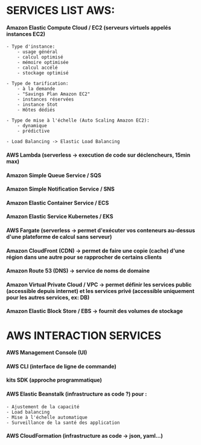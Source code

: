 # SERVICES LIST AWS:

#### Amazon Elastic Compute Cloud / EC2 (serveurs virtuels appelés instances EC2)

    - Type d'instance:
        - usage général
        - calcul optimisé
        - mémoire optimisée
        - calcul accélé
        - stockage optimisé

    - Type de tarification:
        - à la demande
        - "Savings Plan Amazon EC2"
        - instances réservées
        - instance Stot
        - Hôtes dédiés

    - Type de mise à l'échelle (Auto Scaling Amazon EC2):
        - dynamique
        - prédictive

    - Load Balancing -> Elastic Load Balancing

#### AWS Lambda (serverless -> execution de code sur déclencheurs, 15min max)

#### Amazon Simple Queue Service / SQS

#### Amazon Simple Notification Service / SNS

#### Amazon Elastic Container Service / ECS

#### Amazon Elastic Service Kubernetes / EKS

#### AWS Fargate (serverless -> permet d'exécuter vos conteneurs au-dessus d'une plateforme de calcul sans serveur)

#### Amazon CloudFront (CDN) -> permet de faire une copie (cache) d'une région dans une autre pour se rapprocher de certains clients

#### Amazon Route 53 (DNS) -> service de noms de domaine

#### Amazon Virtual Private Cloud / VPC -> permet définir les services public (accessible depuis internet) et les services privé (accessible uniquement pour les autres services, ex: DB)

#### Amazon Elastic Block Store / EBS -> fournit des volumes de stockage

# AWS INTERACTION SERVICES

#### AWS Management Console (UI)

#### AWS CLI (interface de ligne de commande)

#### kits SDK (approche programmatique)

#### AWS Elastic Beanstalk (infrastructure as code ?) pour :

    - Ajustement de la capacité
    - Load balancing
    - Mise à l'échelle automatique
    - Surveillance de la santé des application

#### AWS CloudFormation (infrastructure as code -> json, yaml...)
